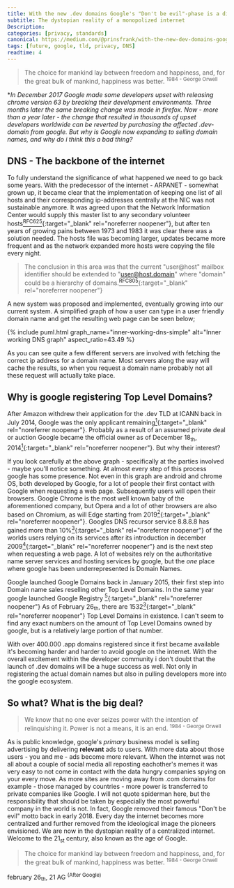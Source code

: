```yaml
---
title: With the new .dev domains Google's "Don't be evil"-phase is a distant memory
subtitle: The dystopian reality of a monopolized internet
Description: 
categories: [privacy, standards]
canonical: https://medium.com/@prinsfrank/with-the-new-dev-domains-googles-don-t-be-evil-phase-is-a-distant-memory-34a4db39e41c
tags: [future, google, tld, privacy, DNS]
readtime: 4
---
```


> The choice for mankind lay between freedom and happiness, and, for the great bulk of mankind, happiness was better. <sup>1984 - George Orwell</sup>

**In December 2017 Google made some developers upset with releasing chrome version 63 by breaking their development environments. Three months later the same breaking change was made in firefox. Now - more than a year later - the change that resulted in thousands of upset developers worldwide can be reverted by purchasing the affected *.dev-domain from google. But why is Google now expanding to selling domain names, and why do i think this a bad thing?**

## DNS - The backbone of the internet
To fully understand the significance of what happened we need to go back some years. With the predecessor of the internet - ARPANET - somewhat grown up, it became clear that the implementation of keeping one list of all hosts and their corresponding ip-addresses centrally at the NIC was not sustainable anymore. It was agreed upon that the Network Information Center would supply this master list to any secondary volunteer hosts[<sup>RFC625</sup>](http://www.rfc-editor.org/rfc/rfc625.txt){:target="_blank" rel="noreferrer noopener"}, but after ten years of growing pains between 1973 and 1983 it was clear there was a solution needed. The hosts file was becoming larger, updates became more frequent and as the network expanded more hosts were copying the file every night.
>The conclusion in this area was that the current "user@host" mailbox identifier should be extended to "user@host.domain" where "domain" could be a hierarchy of domains.[<sup>RFC805</sup>](http://www.rfc-editor.org/rfc/rfc805.txt){:target="_blank" rel="noreferrer noopener"}

A new system was proposed and implemented, eventually growing into our current system. A simplified graph of how a user can type in a user friendly domain name and get the resulting web page can be seen below;

{% include puml.html graph_name="inner-working-dns-simple" alt="Inner working DNS graph"  aspect_ratio=43.49 %}

As you can see quite a few different servers are involved with fetching the correct ip address for a domain name. Most servers along the way will cache the results, so when you request a domain name probably not all these request will actually take place.

## Why is google registering Top Level Domains?
After Amazon withdrew their application for the .dev TLD at ICANN back in July 2014, Google was the only applicant remaining[<sup>1</sup>](https://icannwiki.org/.dev){:target="_blank" rel="noreferrer noopener"}. Probably as a result of an assumed private deal or auction Google became the official owner as of December 18<sub>th</sub>, 2014[<sup>1</sup>](https://icannwiki.org/.dev){:target="_blank" rel="noreferrer noopener"}. But why their interest?

If you look carefully at the above graph - specifically at the parties involved - maybe you'll notice something. At almost every step of this process google has some presence. Not even in this graph are android and chrome OS, both developed by Google, for a lot of people their first contact with Google when requesting a web page. Subsequently users will open their browsers. Google Chrome is the most well known baby of the aforementioned company, but Opera and a lot of other browsers are also based on Chromium, as will Edge starting from 2019[<sup>2</sup>](https://blogs.windows.com/windowsexperience/2018/12/06/microsoft-edge-making-the-web-better-through-more-open-source-collaboration/){:target="_blank" rel="noreferrer noopener"}. Googles DNS recursor service 8.8.8.8 has gained more than 10%[<sup>3</sup>](https://security.googleblog.com/2018/08/google-public-dns-turns-8888-years-old.html){:target="_blank" rel="noreferrer noopener"} of the worlds users relying on its services after its introduction in december 2009[<sup>4</sup>](https://googleblog.blogspot.com/2009/12/introducing-google-public-dns.html){:target="_blank" rel="noreferrer noopener"} and is the next step when requesting a web page. A lot of websites rely on the authoritative name server services and hosting services by google, but the _one_ place where google has been underrepresented is Domain Names.

Google launched Google Domains back in January 2015, their first step into Domain name sales reselling other Top Level Domains. In the same year google launched Google Registry [<sup>5</sup>](https://web.archive.org/web/20150929033350/https://www.registry.google/){:target="_blank" rel="noreferrer noopener"} As of February 26<sub>th</sub>, there are 1532[<sup>3</sup>](https://data.iana.org/TLD/tlds-alpha-by-domain.txt){:target="_blank" rel="noreferrer noopener"} Top Level Domains in existence. I can't seem to find any exact numbers on the amount of Top Level Domains owned by google, but is a relatively large portion of that number.

With over 400.000 .app domains registered since it first became available it's becoming harder and harder to avoid google on the internet. With the overall excitement within the developer community i don't doubt that the launch of .dev domains will be a huge success as well. Not only in registering the actual domain names but also in pulling developers more into the google ecosystem.

## So what? What is the big deal? 

>We know that no one ever seizes power with the intention of relinquishing it. Power is not a means, it is an end. <sup>1984 - George Orwell</sup>

As is public knowledge, google's _primary_ business model is selling advertising by delivering **relevant** ads to users. With more data about those users - you and me - ads become more relevant. When the internet was not all about a couple of social media all reposting eachother's memes it was very easy to not come in contact with the data hungry companies spying on your every move. As more sites are moving away from .com domains for example - those managed by countries - more power is transferred to private companies like Google. I will not quote spiderman here, but the responsibility that should be taken by especially the most powerful company in the world is not. In fact, Google removed their famous "Don't be evil" motto back in early 2018. Every day the internet becomes more centralized and further removed from the ideological image the pioneers envisioned. We are now in the dystopian reality of a centralized internet. Welcome to the 21<sub>st</sub> century, also known as the age of Google.

> The choice for mankind lay between freedom and happiness, and, for the great bulk of mankind, happiness was better. <sup>1984 - George Orwell</sup>

february 26<sub>th</sub>, 21 AG <sup>(After Google)</sup>
